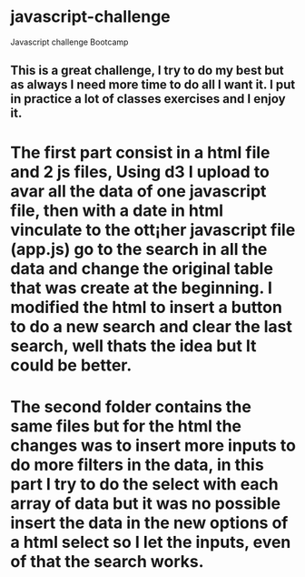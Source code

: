 # javascript-challenge
Javascript challenge Bootcamp

## This is a great challenge, I try to do my best but as always I need more time to do all I want it. I put in practice a lot of classes exercises and I enjoy it.
# The first part consist in a html file and 2 js files, Using d3 I upload to avar all the data of one javascript file, then with a date in html vinculate to the ott¡her javascript file (app.js) go to the search in all the data and change the original table that was create at the beginning. I modified the html to insert a button to do a new search and clear the last search, well thats the idea but It could be better.
# The second folder contains the same files but for the html the changes was to insert more inputs to do more filters in the data, in this part I try to do the select with each array of data but it was no possible insert the data in the new options of a html select so I let the inputs, even of that the search works.
